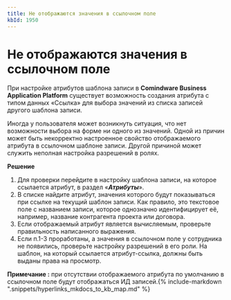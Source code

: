 ```yaml
---
title: Не отображаются значения в ссылочном поле
kbId: 1950
---
```


# Не отображаются значения в ссылочном поле

При настройке атрибутов шаблона записи в **Comindware Business Application Platform** существует возможность создания атрибута с типом данных «Ссылка» для выбора значений из списка записей другого шаблона записи.

Иногда у пользователя может возникнуть ситуация, что нет возможности выбора на форме ни одного из значений. Одной из причин может быть некорректно настроенное свойство отображаемого атрибута в ссылочном шаблоне записи. Другой причиной может служить неполная настройка разрешений в ролях.

**Решение**

1. Для проверки перейдите в настройку шаблона записи, на которое ссылается атрибут, в раздел «***Атрибуты***».
2. В списке найдите атрибут, значения которого будут показываться при ссылке на текущий шаблон записи. Как правило, это текстовое поле с названием записи, которое однозначно идентифицирует её, например, название контрагента проекта или договора.
3. Если отображаемый атрибут является вычисляемым, проверьте правильность написанного выражения.
4. Если п.1-3 проработаны, а значения в ссылочном поле у сотрудника не появились, проверьте настройку разрешений в его роли. На шаблон, на который ссылается атрибут-ссылка, должны быть выданы права на просмотр.

**Примечание :** при отсутствии отображаемого атрибута по умолчанию в ссылочном поле будут отображаться ИД записей.{% include-markdown ".snippets/hyperlinks_mkdocs_to_kb_map.md" %}
